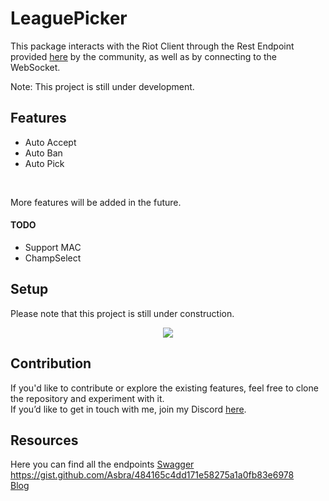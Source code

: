# LeaguePicker
This package interacts with the Riot Client through the Rest Endpoint provided [here](https://www.mingweisamuel.com/lcu-schema/tool/)  by the community, as well as by connecting to the WebSocket.

Note: This project is still under development.


## Features
<ul>
<li>Auto Accept </li>
<li>Auto Ban </li> 
<li>Auto Pick </li>
</ul>
</br>

More features will be added in the future.
#### TODO
<ul>
<li>Support MAC</li>
<li>ChampSelect</li>
</ul> 

## Setup
Please note that this project is still under construction. <br>

<p align="center">
    <img src="https://miro.medium.com/v2/resize:fit:1000/0*XIC4_YPNI449QX2B.gif" />
</p>

## Contribution
If you'd like to contribute or explore the existing features, feel free to clone the repository and experiment with it. </br> 
If you’d like to get in touch with me, join my Discord [here](https://discord.gg/kDcm9KZD).

## Resources

Here you can find all the endpoints [Swagger](https://www.mingweisamuel.com/lcu-schema/tool/#/Plugin%20lol-champ-select)
</br>
https://gist.github.com/Asbra/484165c4dd171e58275a1a0fb83e6978
</br>
[Blog](https://hextechdocs.dev/getting-started-with-the-lcu-api/)